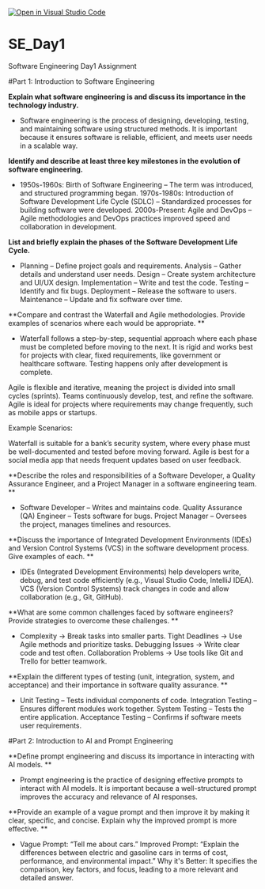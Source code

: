 [![Open in Visual Studio Code](https://classroom.github.com/assets/open-in-vscode-2e0aaae1b6195c2367325f4f02e2d04e9abb55f0b24a779b69b11b9e10269abc.svg)](https://classroom.github.com/online_ide?assignment_repo_id=18398590&assignment_repo_type=AssignmentRepo)
# SE_Day1
Software Engineering Day1 Assignment

#Part 1: Introduction to Software Engineering

**Explain what software engineering is and discuss its importance in the technology industry.**
- Software engineering is the process of designing, developing, testing, and maintaining software using structured methods. It is important because it ensures software is reliable, efficient, and meets user needs in a scalable way.

**Identify and describe at least three key milestones in the evolution of software engineering.**
- 1950s-1960s: Birth of Software Engineering – The term was introduced, and structured programming began.
1970s-1980s: Introduction of Software Development Life Cycle (SDLC) – Standardized processes for building software were developed.
2000s-Present: Agile and DevOps – Agile methodologies and DevOps practices improved speed and collaboration in development.

**List and briefly explain the phases of the Software Development Life Cycle.**
- Planning – Define project goals and requirements.
Analysis – Gather details and understand user needs.
Design – Create system architecture and UI/UX design.
Implementation – Write and test the code.
Testing – Identify and fix bugs.
Deployment – Release the software to users.
Maintenance – Update and fix software over time.

**Compare and contrast the Waterfall and Agile methodologies. Provide examples of scenarios where each would be appropriate.
**
- Waterfall follows a step-by-step, sequential approach where each phase must be completed before moving to the next. It is rigid and works best for projects with clear, fixed requirements, like government or healthcare software. Testing happens only after development is complete.

Agile is flexible and iterative, meaning the project is divided into small cycles (sprints). Teams continuously develop, test, and refine the software. Agile is ideal for projects where requirements may change frequently, such as mobile apps or startups.

Example Scenarios:

Waterfall is suitable for a bank’s security system, where every phase must be well-documented and tested before moving forward.
Agile is best for a social media app that needs frequent updates based on user feedback.

**Describe the roles and responsibilities of a Software Developer, a Quality Assurance Engineer, and a Project Manager in a software engineering team.
**
- Software Developer – Writes and maintains code.
Quality Assurance (QA) Engineer – Tests software for bugs.
Project Manager – Oversees the project, manages timelines and resources.

**Discuss the importance of Integrated Development Environments (IDEs) and Version Control Systems (VCS) in the software development process. Give examples of each.
**
- IDEs (Integrated Development Environments) help developers write, debug, and test code efficiently (e.g., Visual Studio Code, IntelliJ IDEA).
VCS (Version Control Systems) track changes in code and allow collaboration (e.g., Git, GitHub).

**What are some common challenges faced by software engineers? Provide strategies to overcome these challenges.
**
- Complexity → Break tasks into smaller parts.
Tight Deadlines → Use Agile methods and prioritize tasks.
Debugging Issues → Write clear code and test often.
Collaboration Problems → Use tools like Git and Trello for better teamwork.


**Explain the different types of testing (unit, integration, system, and acceptance) and their importance in software quality assurance.
**
- Unit Testing – Tests individual components of code.
Integration Testing – Ensures different modules work together.
System Testing – Tests the entire application.
Acceptance Testing – Confirms if software meets user requirements.


#Part 2: Introduction to AI and Prompt Engineering


**Define prompt engineering and discuss its importance in interacting with AI models.
**
- Prompt engineering is the practice of designing effective prompts to interact with AI models. It is important because a well-structured prompt improves the accuracy and relevance of AI responses.


**Provide an example of a vague prompt and then improve it by making it clear, specific, and concise. Explain why the improved prompt is more effective.
**
- Vague Prompt: “Tell me about cars.”
Improved Prompt: “Explain the differences between electric and gasoline cars in terms of cost, performance, and environmental impact.”
Why it's Better: It specifies the comparison, key factors, and focus, leading to a more relevant and detailed answer.
